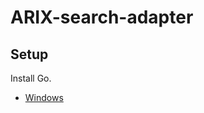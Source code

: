 ARIX-search-adapter
===================



Setup
-----

Install Go.
- [Windows][setup-tut]






[setup-tut]: http://www.wadewegner.com/2014/12/easy-go-programming-setup-for-windows/